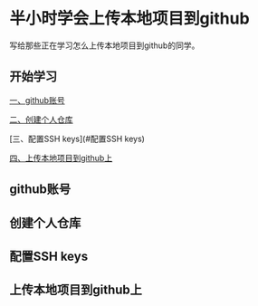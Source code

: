 # 半小时学会上传本地项目到github
写给那些正在学习怎么上传本地项目到github的同学。

## 开始学习
   [一、github账号](#github账号)

   [二、创建个人仓库](#创建个人仓库)

   [三、配置SSH keys](#配置SSH keys)

   [四、上传本地项目到github上](#上传本地项目到github上)

## <a id="一、github账号"></a>github账号


## <a id="二、创建个人仓库"></a>创建个人仓库


## <a id="三、配置SSH keys"></a>配置SSH keys


## <a id="四、上传本地项目到github上"></a>上传本地项目到github上